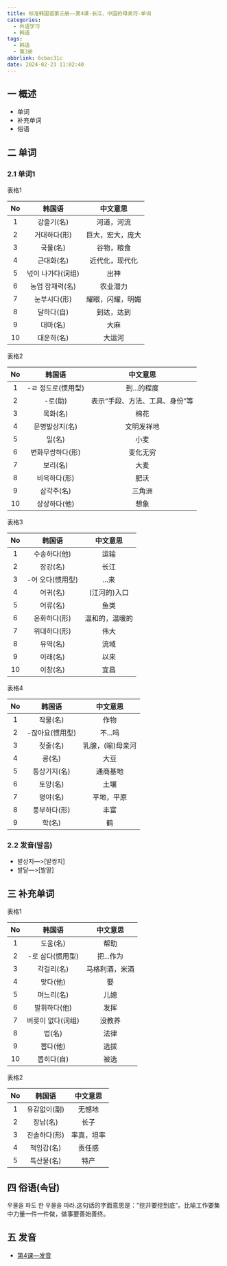 ```yaml
---
title: 标准韩国语第三册——第4课-长江、中国的母亲河-单词
categories:
  - 外语学习
  - 韩语
tags:
  - 韩语
  - 第3册
abbrlink: 6cbac31c
date: 2024-02-23 11:02:40
---
```

## 一 概述

* 单词
* 补充单词
* 俗语

<!--more-->

## 二  单词

### 2.1 单词1

表格1

|  No  |      韩国语       |     中文意思     |
| :--: | :---------------: | :--------------: |
|  1   |    강줄기(名)     |    河道，河流    |
|  2   |   거대하다(形)    | 巨大，宏大，庞大 |
|  3   |     국물(名)      |    谷物，粮食    |
|  4   |    근대화(名)     |  近代化，现代化  |
|  5   | 넋이 나가다(词组) |       出神       |
|  6   |  농업 잠재력(名)  |     农业潜力     |
|  7   |   눈부시다(形)    | 耀眼，闪耀，明媚 |
|  8   |    달하다(自)     |    到达，达到    |
|  9   |     대마(名)      |       大麻       |
|  10  |    대운하(名)     |      大运河      |

表格2

|  No  |       韩国语       |            中文意思            |
| :--: | :----------------: | :----------------------------: |
|  1   | -ㄹ 정도로(惯用型) |          到...的程度           |
|  2   |      -로(助)       | 表示“手段、方法、工具、身份”等 |
|  3   |      목화(名)      |              棉花              |
|  4   |   문명발상지(名)   |           文明发祥地           |
|  5   |       밀(名)       |              小麦              |
|  6   |  변화무쌍하다(形)  |            变化无穷            |
|  7   |      보리(名)      |              大麦              |
|  8   |    비옥하다(形)    |              肥沃              |
|  9   |     삼각주(名)     |             三角洲             |
|  10  |    상상하다(他)    |              想象              |

表格3

|  No  |      韩国语      |    中文意思    |
| :--: | :--------------: | :------------: |
|  1   |   수송하다(他)   |      运输      |
|  2   |     장강(名)     |      长江      |
|  3   | -어 오다(惯用型) |     ...来      |
|  4   |     어귀(名)     |  (江河的)入口  |
|  5   |     어류(名)     |      鱼类      |
|  6   |   온화하다(形)   | 温和的，温暖的 |
|  7   |   위대하다(形)   |      伟大      |
|  8   |     유역(名)     |      流域      |
|  9   |     이래(名)     |      以来      |
|  10  |     이창(名)     |      宜昌      |

表格4

|  No  |     韩国语      |     中文意思     |
| :--: | :-------------: | :--------------: |
|  1   |    작물(名)     |       作物       |
|  2   | -잖아요(惯用型) |     不...吗      |
|  3   |    젖줄(名)     | 乳腺，(喻)母亲河 |
|  4   |     콩(名)      |       大豆       |
|  5   |  통상기지(名)   |     通商基地     |
|  6   |    토양(名)     |       土壤       |
|  7   |    평야(名)     |    平地，平原    |
|  8   |  풍부하다(形)   |       丰富       |
|  9   |     학(名)      |        鹤        |

### 2.2 发音(발음)

* 발상지—>[발쌍지]
* 발달—>[발딸]


## 三 补充单词

表格1

|  No  |      韩国语       |    中文意思    |
| :--: | :---------------: | :------------: |
|  1   |     도움(名)      |      帮助      |
|  2   | -로 삼다(惯用型)  |   把...作为    |
|  3   |    각걸리(名)     | 马格利酒，米酒 |
|  4   |     맞다(他)      |       娶       |
|  5   |    며느리(名)     |      儿媳      |
|  6   |   발휘하다(他)    |      发挥      |
|  7   | 버릇이 없다(词组) |     没教养     |
|  8   |      법(名)       |      法律      |
|  9   |     뽑다(他)      |      选拔      |
|  10  |    뽑히다(自)     |      被选      |

表格2

|  No  |    韩国语    |  中文意思  |
| :--: | :----------: | :--------: |
|  1   | 유감없이(副) |   无憾地   |
|  2   |   장남(名)   |    长子    |
|  3   | 진솔하다(形) | 率真，坦率 |
|  4   |  책임감(名)  |   责任感   |
|  5   |  특산물(名)  |    特产    |

## 四 俗语(속담)

우물을 파도 한 우물을 파라.这句话的字面意思是："挖井要挖到底"。比喻工作要集中力量一件一件做，做事要善始善终。

## 五 发音

* [第4课—发音][1]



[1]:https://biz.cli.im/test/NR388490?coding=IcivAZ&biz=1&qrurl=http%3A%2F%2Fqr31.cn%2FIcivAZ&gtype=2